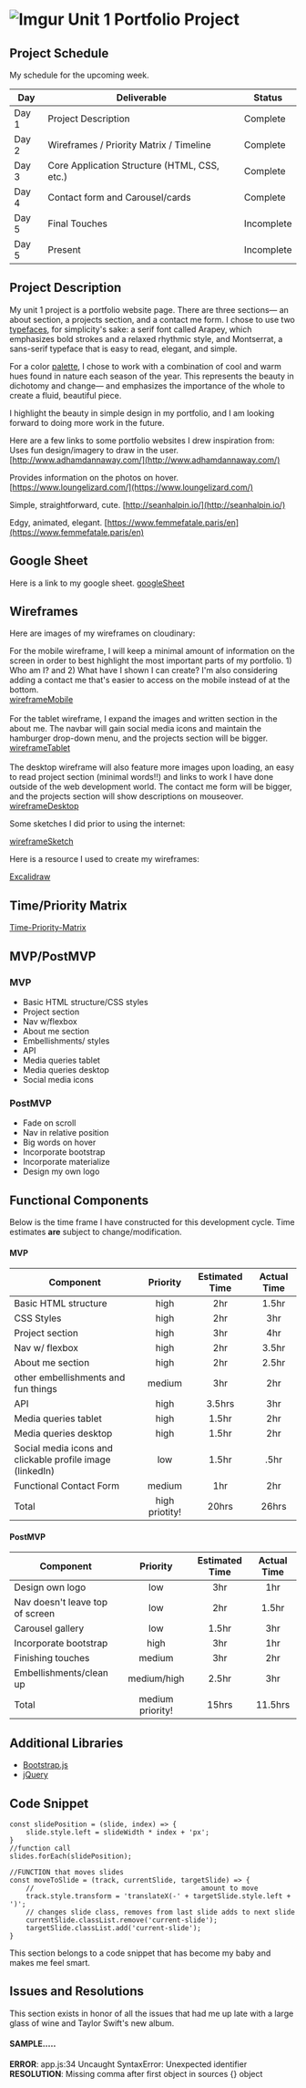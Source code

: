 # ![Imgur](https://i.imgur.com/gpD4Z5km.jpg) Unit 1 Portfolio Project

## Project Schedule

My schedule for the upcoming week.

|  Day | Deliverable | Status
|---|---| ---|
|Day 1| Project Description | Complete
|Day 2| Wireframes / Priority Matrix / Timeline | Complete
|Day 3| Core Application Structure (HTML, CSS, etc.) | Complete
|Day 4| Contact form and Carousel/cards | Complete
|Day 5| Final Touches | Incomplete
|Day 5| Present | Incomplete

## Project Description

My unit 1 project is a portfolio website page. There are three sections— an about section, a projects section, and a contact me form. I chose to use two [typefaces](https://fonts.google.com/specimen/Arapey?query=arapey#license), for simplicity's sake: a serif font called Arapey, which emphasizes bold strokes and a relaxed rhythmic style, and Montserrat, a sans-serif typeface that is easy to read, elegant, and simple.

For a color [palette](https://coolors.co/508484-d6ba73-ffcad4-cabac8-9d8189), I chose to work with a combination of cool and warm hues found in nature each season of the year. This represents the beauty in dichotomy and change— and emphasizes the importance of the whole to create a fluid, beautiful piece.

I highlight the beauty in simple design in my portfolio, and I am looking forward to doing more work in the future.

Here are a few links to some portfolio websites I drew inspiration from:<br>
Uses fun design/imagery to draw in the user.
[http://www.adhamdannaway.com/](http://www.adhamdannaway.com/)<br>

Provides information on the photos on hover.
[https://www.loungelizard.com/](https://www.loungelizard.com/)<br>

Simple, straightforward, cute.
[http://seanhalpin.io/](http://seanhalpin.io/)<br>

Edgy, animated, elegant.
[https://www.femmefatale.paris/en](https://www.femmefatale.paris/en)<br>


## Google Sheet

Here is a link to my google sheet. [googleSheet](https://docs.google.com/spreadsheets/d/1ZLt9vCIk7jeJkFNivzKThYBwhRwlu3JCcRIsmAKSKzk/edit?usp=sharing)

## Wireframes

Here are images of my wireframes on cloudinary:

For the mobile wireframe, I will keep a minimal amount of information on the screen in order to best highlight the most important parts of my portfolio. 1) Who am I? and 2) What have I shown I can create? I'm also considering adding a contact me that's easier to access on the mobile instead of at the bottom.<br>
[wireframeMobile](https://res.cloudinary.com/digwu4vdh/image/upload/v1600045802/Mobile_Wireframe_1_tyoyah.png)<br><br>
For the tablet wireframe, I expand the images and written section in the about me. The navbar will gain social media icons and maintain the hamburger drop-down menu, and the projects section will be bigger.<br>
[wireframeTablet](https://res.cloudinary.com/digwu4vdh/image/upload/v1600046571/Tablet_Wireframe_1_et5eff.png)<br><br>
The desktop wireframe will also feature more images upon loading, an easy to read project section (minimal words!!) and links to work I have done outside of the web development world. The contact me form will be bigger, and the projects section will show descriptions on mouseover.<br>
[wireframeDesktop](https://res.cloudinary.com/digwu4vdh/image/upload/v1600047199/Desktop_Wireframe_ivh1u5.png)<br>

Some sketches I did prior to using the internet:

[wireframeSketch](https://res.cloudinary.com/digwu4vdh/image/upload/v1600048430/IMG_3795_epra44.jpg)<br>

Here is a resource I used to create my wireframes:

[Excalidraw](https://excalidraw.com/)<br>

## Time/Priority Matrix

[Time-Priority-Matrix](https://res.cloudinary.com/digwu4vdh/image/upload/v1600048401/IMG_4980_fcngwd.jpg)<br>

## MVP/PostMVP

### MVP

* Basic HTML structure/CSS styles<br>
* Project section<br>
* Nav w/flexbox <br>
* About me section<br>
* Embellishments/ styles<br>
* API<br>
* Media queries tablet<br>
* Media queries desktop<br>
* Social media icons<br>

### PostMVP

* Fade on scroll<br>
* Nav in relative position<br>
* Big words on hover<br>
* Incorporate bootstrap<br>
* Incorporate materialize<br>
* Design my own logo<br>

## Functional Components

Below is the time frame I have constructed for this development cycle. Time estimates **are** subject to change/modification.

#### MVP

| Component | Priority | Estimated Time | Actual Time |
| --- | :---: |  :---: | :---: | 
| Basic HTML structure | high | 2hr | 1.5hr |
| CSS Styles | high | 2hr | 3hr |
| Project section | high | 3hr | 4hr |
| Nav w/ flexbox | high | 2hr | 3.5hr |  
| About me section | high | 2hr|  2.5hr | 
| other embellishments and fun things | medium | 3hr | 2hr|
| API | high | 3.5hrs|  3hr | 
| Media queries tablet | high | 1.5hr | 2hr |
| Media queries desktop | high | 1.5hr | 2hr |
| Social media icons and clickable profile image (linkedIn) | low | 1.5hr |  .5hr |
| Functional Contact Form | medium | 1hr | 2hr |
| Total | high priotity! | 20hrs| 26hrs |

#### PostMVP

| Component | Priority | Estimated Time | Actual Time |
| --- | :---: |  :---: | :---: | 
| Design own logo | low | 3hr | 1hr |
| Nav doesn't leave top of screen | low | 2hr | 1.5hr |
| Carousel gallery | low | 1.5hr | 3hr |
| Incorporate bootstrap | high | 3hr | 1hr |
| Finishing touches | medium | 3hr | 2hr |
| Embellishments/clean up | medium/high | 2.5hr | 3hr |
| Total | medium priority! | 15hrs| 11.5hrs |

## Additional Libraries

* [Bootstrap.js](https://getbootstrap.com/)
* [jQuery](https://jquery.com/)

## Code Snippet

```
const slidePosition = (slide, index) => {
    slide.style.left = slideWidth * index + 'px';
}
//function call
slides.forEach(slidePosition);

//FUNCTION that moves slides
const moveToSlide = (track, currentSlide, targetSlide) => {
    //                                         amount to move
    track.style.transform = 'translateX(-' + targetSlide.style.left + ')';
    // changes slide class, removes from last slide adds to next slide
	currentSlide.classList.remove('current-slide');
	targetSlide.classList.add('current-slide');
}
```
This section belongs to a code snippet that has become my baby and makes me feel smart.

## Issues and Resolutions

This section exists in honor of all the issues that had me up late with a large glass of wine and Taylor Swift's new album.
#### SAMPLE.....
**ERROR**: app.js:34 Uncaught SyntaxError: Unexpected identifier                                
**RESOLUTION**: Missing comma after first object in sources {} object